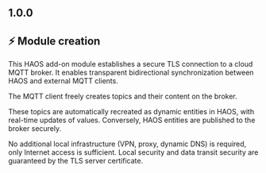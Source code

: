 ## 1.0.0

## ⚡️ Module creation

This HAOS add-on module establishes a secure TLS connection to a cloud MQTT broker. 
It enables transparent bidirectional synchronization between HAOS and external MQTT clients. 

The MQTT client freely creates topics and their content on the broker.

These topics are automatically recreated as dynamic entities in HAOS, with real-time updates of values. 
Conversely, HAOS entities are published to the broker securely.

No additional local infrastructure (VPN, proxy, dynamic DNS) is required, only Internet access is sufficient. Local security and data transit security are guaranteed by the TLS server certificate.